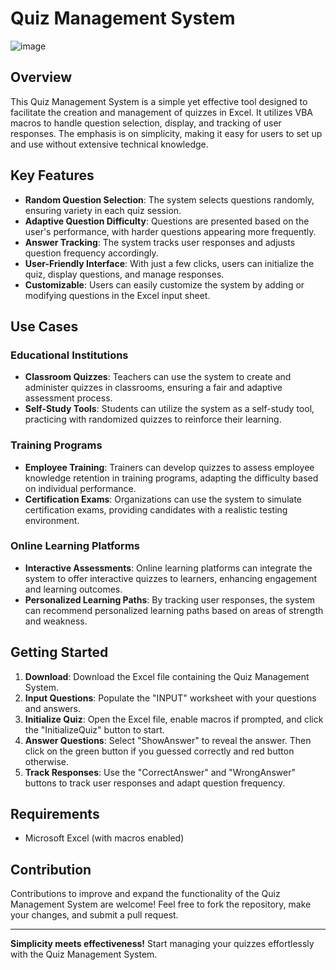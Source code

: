 # Quiz Management System
![image](https://github.com/yoman38/Flashcards-Excel-Learn/assets/124726056/a8e3c0f8-e729-4795-ae63-2b3f49367582)

## Overview

This Quiz Management System is a simple yet effective tool designed to facilitate the creation and management of quizzes in Excel. It utilizes VBA macros to handle question selection, display, and tracking of user responses. The emphasis is on simplicity, making it easy for users to set up and use without extensive technical knowledge.

## Key Features

- **Random Question Selection**: The system selects questions randomly, ensuring variety in each quiz session.
- **Adaptive Question Difficulty**: Questions are presented based on the user's performance, with harder questions appearing more frequently.
- **Answer Tracking**: The system tracks user responses and adjusts question frequency accordingly.
- **User-Friendly Interface**: With just a few clicks, users can initialize the quiz, display questions, and manage responses.
- **Customizable**: Users can easily customize the system by adding or modifying questions in the Excel input sheet.

## Use Cases

### Educational Institutions

- **Classroom Quizzes**: Teachers can use the system to create and administer quizzes in classrooms, ensuring a fair and adaptive assessment process.
- **Self-Study Tools**: Students can utilize the system as a self-study tool, practicing with randomized quizzes to reinforce their learning.

### Training Programs

- **Employee Training**: Trainers can develop quizzes to assess employee knowledge retention in training programs, adapting the difficulty based on individual performance.
- **Certification Exams**: Organizations can use the system to simulate certification exams, providing candidates with a realistic testing environment.

### Online Learning Platforms

- **Interactive Assessments**: Online learning platforms can integrate the system to offer interactive quizzes to learners, enhancing engagement and learning outcomes.
- **Personalized Learning Paths**: By tracking user responses, the system can recommend personalized learning paths based on areas of strength and weakness.

## Getting Started

1. **Download**: Download the Excel file containing the Quiz Management System.
2. **Input Questions**: Populate the "INPUT" worksheet with your questions and answers.
3. **Initialize Quiz**: Open the Excel file, enable macros if prompted, and click the "InitializeQuiz" button to start.
4. **Answer Questions**: Select "ShowAnswer" to reveal the answer. Then click on the green button if you guessed correctly and red button otherwise.
5. **Track Responses**: Use the "CorrectAnswer" and "WrongAnswer" buttons to track user responses and adapt question frequency.

## Requirements

- Microsoft Excel (with macros enabled)

## Contribution

Contributions to improve and expand the functionality of the Quiz Management System are welcome! Feel free to fork the repository, make your changes, and submit a pull request.



---

**Simplicity meets effectiveness!** Start managing your quizzes effortlessly with the Quiz Management System.
